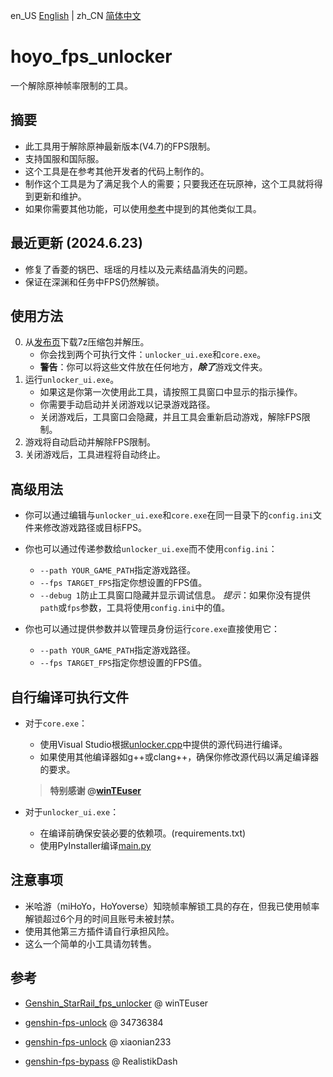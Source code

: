 en_US [English](./README.md) | zh_CN [简体中文](./README_CN.md)

# hoyo_fps_unlocker

一个解除原神帧率限制的工具。

## 摘要

- 此工具用于解除原神最新版本(V4.7)的FPS限制。
- 支持国服和国际服。
- 这个工具是在参考其他开发者的代码上制作的。
- 制作这个工具是为了满足我个人的需要；只要我还在玩原神，这个工具就将得到更新和维护。
- 如果你需要其他功能，可以使用[参考](#参考)中提到的其他类似工具。

## 最近更新 (2024.6.23)

- 修复了香菱的锅巴、瑶瑶的月桂以及元素结晶消失的问题。
- 保证在深渊和任务中FPS仍然解锁。

## 使用方法

0. 从[发布页]()下载7z压缩包并解压。
    - 你会找到两个可执行文件：`unlocker_ui.exe`和`core.exe`。
    - **警告**：你可以将这些文件放在任何地方，***除了***游戏文件夹。
1. 运行`unlocker_ui.exe`。
    - 如果这是你第一次使用此工具，请按照工具窗口中显示的指示操作。
    - 你需要手动启动并关闭游戏以记录游戏路径。
    - 关闭游戏后，工具窗口会隐藏，并且工具会重新启动游戏，解除FPS限制。
2. 游戏将自动启动并解除FPS限制。
3. 关闭游戏后，工具进程将自动终止。

## 高级用法

- 你可以通过编辑与`unlocker_ui.exe`和`core.exe`在同一目录下的`config.ini`文件来修改游戏路径或目标FPS。

- 你也可以通过传递参数给`unlocker_ui.exe`而不使用`config.ini`：
    - `--path YOUR_GAME_PATH`指定游戏路径。
    - `--fps TARGET_FPS`指定你想设置的FPS值。
    - `--debug 1`防止工具窗口隐藏并显示调试信息。
    *提示*：如果你没有提供`path`或`fps`参数，工具将使用`config.ini`中的值。

- 你也可以通过提供参数并以管理员身份运行`core.exe`直接使用它：
    - `--path YOUR_GAME_PATH`指定游戏路径。
    - `--fps TARGET_FPS`指定你想设置的FPS值。

## 自行编译可执行文件

- 对于`core.exe`：
    - 使用Visual Studio根据[unlocker.cpp](./fps_unlocker/unlocker.cpp)中提供的源代码进行编译。
    - 如果使用其他编译器如g++或clang++，确保你修改源代码以满足编译器的要求。
    > **特别感谢 @[winTEuser](https://github.com/winTEuser)**

- 对于`unlocker_ui.exe`：
    - 在编译前确保安装必要的依赖项。(requirements.txt)
    - 使用PyInstaller编译[main.py](./fps_unlocker/main.py)

## 注意事项

- 米哈游（miHoYo，HoYoverse）知晓帧率解锁工具的存在，但我已使用帧率解锁超过6个月的时间且账号未被封禁。
- 使用其他第三方插件请自行承担风险。
- 这么一个简单的小工具请勿转售。

## 参考

- [Genshin_StarRail_fps_unlocker](https://github.com/winTEuser/Genshin_StarRail_fps_unlocker) @ winTEuser

- [genshin-fps-unlock](https://github.com/34736384/genshin-fps-unlock) @ 34736384

- [genshin-fps-unlock](https://github.com/xiaonian233/genshin-fps-unlock) @ xiaonian233

- [genshin-fps-bypass](https://github.com/RealistikDash/genshin-fps-bypass/tree/main) @ RealistikDash
